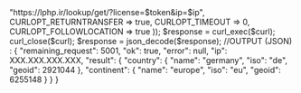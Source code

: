 <?php

$token = '';

$ip = '';

$curl = curl_init();

curl_setopt_array($curl, array(
  CURLOPT_URL => "https://lphp.ir/lookup/get/?license=$token&ip=$ip",
  CURLOPT_RETURNTRANSFER => true,
  CURLOPT_TIMEOUT => 0,
  CURLOPT_FOLLOWLOCATION => true
));

$response = curl_exec($curl);

curl_close($curl);

$response = json_decode($response);

//OUTPUT (JSON) :

{
    "remaining_request": 5001,
    "ok": true,
    "error": null,
    "ip": XXX.XXX.XXX.XXX,
    "result": {
        "country": {
            "name": "germany",
            "iso": "de",
            "geoid": 2921044
        },
        "continent": {
            "name": "europe",
            "iso": "eu",
            "geoid": 6255148
        }
    }
}
